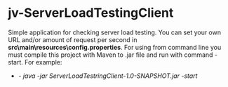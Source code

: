 # jv-ServerLoadTestingClient

Simple application for checking server load testing.
You can set your own URL and/or amount of request per second in **src\main\resources\config.properties**.
For using from command line you must compile this project with Maven to .jar file and run with command -start.
For example: 
* *- java -jar ServerLoadTestringClient-1.0-SNAPSHOT.jar -start*